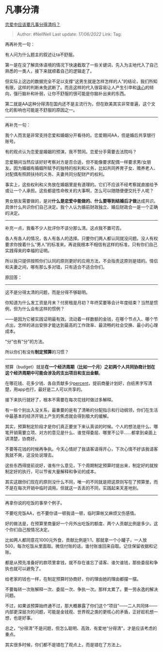 # 凡事分清
[恋爱中应该要凡事分得清吗？](https://www.zhihu.com/question/537197073/answer/2525137981)

> Author: #NellNell 
> Last update: *17/06/2022* 
> Link: 
> Tag: 

再再补充一句：

有人问为什么题主的叙述让ta不舒服。

第一是在没了解具体语境的情况下快速截取了一些关键词，先入为主地代入了自己熟悉的一类人，接下来就顺着自己的逻辑走了。

但实际上这边的数据完全不足以支撑“这男生就是怎样怎样的人”的结论，我们所知有限，这样的判断未免武断了。而且这样的代入很容易让人产生引申和[诛心](https://www.zhihu.com/search?q=%E8%AF%9B%E5%BF%83&search_source=Entity&hybrid_search_source=Entity&hybrid_search_extra=%7B%22sourceType%22%3A%22answer%22%2C%22sourceId%22%3A2525137981%7D)的倾向，强行脑补和补弱，让你不舒服的很可能是你脑补出来的东西。

第二就是AA这种分得清在国内还不是主流行为，但在欧美其实非常普遍，这个文化的影响也可能是不舒服的原因之一。

---

再补充一句：

我个人而言是非常支持恋爱和婚姻分开看待的。恋爱期间AA，但是婚后共享银行账号。

有的观点认为恋爱是婚姻的预演，我不赞同。恋爱分手需要去法院吗？

恋爱期间当然应该好好考察对方是否合适，但不能像要求配偶一样要求男/女朋友。因为婚姻有婚姻所赋予的独特的权利和义务，比如共同养育子女、赡养老人、对配偶有照顾扶持的义务、夫妻共同分配财产的权利。

事实上，这些权利和义务放在婚姻里是有道理的。它们不应该不经考察就直接给予或让一个人承担。这些都是性命攸关的大事啊，怎么可以随随便便交托于人呢？

男女朋友需要做的，是对**什么是恋爱中能做的、什么要等到结婚后才做**达成共识。具体什么共识你们自己决定。我个人认为婚前财政独立、婚后财政合一是一个正确的决定。

---

补充一点，我看不少人批评你不该分那么清。这点我不置可否。

各人有各人的情况，各人有各人的选择。只要你们两人都认同就没问题。没人有权要求你按着什么“男人”的标准来。再说我根本不相信有这样的标准，只有你们自己实践得来的幸福的证明。

所以我只提供按照你们认同的原则更好的应用方法，不会指责这原则是错的。情侣和夫妻之间，哪有那么多对错，只有适合不适合你们。

原回答：

---

这不是分得太清的问题，而是分得不够聪明。

你知道为什么发工资是月末？付房租是月初？年终奖要等会计年度结束？当然是惯例，但为什么会有这样的惯例？

——是因为它被实践证明最有效。流动着一样数额的金钱，在哪个节点入、哪个节点出，怎样的进出安排才能达到最高的工作效率、最流畅的社会交换、最小的心理成本。

“分”也有“分”的方法。

所以你们有没有**制定预算**的习惯？

---

预算（budget）就是**在一个经济周期（比如一个月）之初两个人共同协商计划在这个经济周期中可能会涉及的支出项目和支出金额**。

在哪花钱、花多少钱、各自贡献多少[percent](https://www.zhihu.com/search?q=percent&search_source=Entity&hybrid_search_source=Entity&hybrid_search_extra=%7B%22sourceType%22%3A%22answer%22%2C%22sourceId%22%3A2525137981%7D)，提前商量计划好，白纸黑字写清楚，用app也行，最好是二人可以共享的。

接下来执行就好了，根本不需要在每次花钱时做过多解释。

有一些个别出入没关系，最重要的是有了清晰的分配指示和行动纲领，你们在生活中最基本的经济开销上产生的焦虑就会得到极大的缓解。

其实，预算制定阶段才是你们真正要坐下来认真谈的时候。个人的想法是什么、哪笔开销需要立项、对方的意见是什么、谁觉得委屈、哪里不公平……都拿到桌面上讲清楚，协商好。

不要等花钱的时候再争执。今天心情好了我请客请得开心，下次心情不好该我请客我就不爽，这没处说理去。

这些东西得提前说好，谁有什么意见，下个周期制定预算时提出来，制定好的就按制定好的执行，可以节省大量解释和争论的成本。

其实这跟你们现在的原则没什么不同，唯一的不同就是把这原则写在了预算里，而不是在每次开销中临时调用。但就这一丢丢的不同，实践起来天差地别。

---

再拿你说的吃饭的事举个例子。

不要吃完饭AA，也不要你请一顿我请一顿，临时算帐又麻烦又伤感情。

好的做法是，在预算里商量好一个月外出吃饭的额度、两个人贡献比例是多少。这个你们自己按情况决定。

比如两人都同意花1000元外食，贡献比例是1:1，那就拿一个小罐子，一人放500，每次吃饭从里面取。微信付账的话，谁付账谁回来自取。记住保留收据和记账。

都是从预先准备好的款项里拿钱，就不存在谁忘了请客、谁欠谁钱，那些委屈和争执也就可以避免了。

给老家的钱也一样，在制定预算时协商好，你的理由她的理由都摆一摆。

不要每转一次账解释一次、委屈一次、争执一次。那样太累了。要一劳永逸的解决问题。

不过，如果该预算始终通不过，那大概暴露了你们这个“项目”——二人共同体——内部更深层次的问题，可能是金钱观、世界观之类的更核心的矛盾，正好趁机想一想，也是好事。

总之，“分得清”不是问题，但怎么聪明、高效、有爱地“分得清”，才是应该考虑的重点。

其实很多时候，你们都不是错在了观点上，而是错在了方法上。